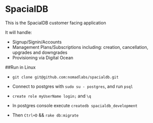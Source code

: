 # SpacialDB

This is the SpacialDB customer facing application

It will handle:

* Signup/Signin/Accounts
* Management Plans/Subscriptions including: creation, cancellation, upgrades and downgrades
* Provisioning via Digital Ocean


##Run in Linux

* `git clone git@github.com:nomadlabs/spacialdb.git`

* Connect to postgres with `sudo su - postgres`, and run `psql`

*  `create role myUserName login;` and  `\q`

* In postgres console execute `createdb spacialdb_development`

* Then `Ctrl+D` && `rake db:migrate`